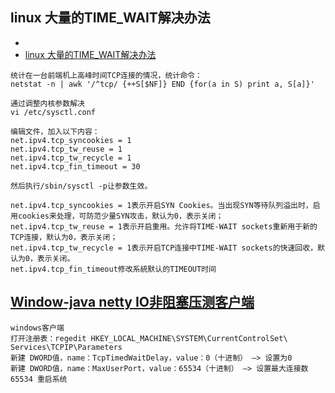 ## linux 大量的TIME_WAIT解决办法
- []()
- [linux 大量的TIME_WAIT解决办法](https://www.cnblogs.com/softidea/p/6062147.html)
```
统计在一台前端机上高峰时间TCP连接的情况，统计命令：
netstat -n | awk '/^tcp/ {++S[$NF]} END {for(a in S) print a, S[a]}'

通过调整内核参数解决
vi /etc/sysctl.conf

编辑文件，加入以下内容：
net.ipv4.tcp_syncookies = 1
net.ipv4.tcp_tw_reuse = 1
net.ipv4.tcp_tw_recycle = 1
net.ipv4.tcp_fin_timeout = 30
 
然后执行/sbin/sysctl -p让参数生效。
 
net.ipv4.tcp_syncookies = 1表示开启SYN Cookies。当出现SYN等待队列溢出时，启用cookies来处理，可防范少量SYN攻击，默认为0，表示关闭；
net.ipv4.tcp_tw_reuse = 1表示开启重用。允许将TIME-WAIT sockets重新用于新的TCP连接，默认为0，表示关闭；
net.ipv4.tcp_tw_recycle = 1表示开启TCP连接中TIME-WAIT sockets的快速回收，默认为0，表示关闭。
net.ipv4.tcp_fin_timeout修改系統默认的TIMEOUT时间
```

## [Window-java netty IO非阻塞压测客户端](https://www.jianshu.com/p/edeee9e2a57a)
```
windows客户端
打开注册表：regedit HKEY_LOCAL_MACHINE\SYSTEM\CurrentControlSet\ Services\TCPIP\Parameters
新建 DWORD值，name：TcpTimedWaitDelay，value：0（十进制） –> 设置为0
新建 DWORD值，name：MaxUserPort，value：65534（十进制） –> 设置最大连接数65534 重启系统

```